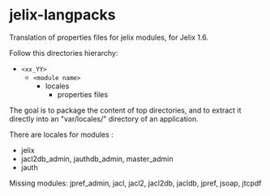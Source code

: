 jelix-langpacks
===============

Translation of properties files for jelix modules, for Jelix 1.6.

Follow this directories hierarchy:

   - `<xx_YY>`
      - `<module name>`
        - locales
           - properties files

The goal is to package the content of top directories, and to extract it directly 
into an "var/locales/" directory of an application.

There are locales for modules : 
- jelix
- jacl2db_admin, jauthdb_admin, master_admin
- jauth  

Missing modules: jpref_admin, jacl, jacl2, jacl2db, jacldb, jpref, jsoap, jtcpdf
          